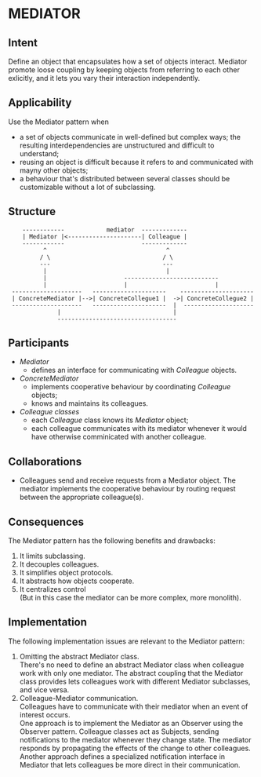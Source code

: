 MEDIATOR
========

Intent
------

Define an object that encapsulates how a set of objects interact.
Mediator promote loose coupling by keeping objects from referring
to each other exlicitly, and it lets you vary their interaction
independently.


Applicability
-------------

Use the Mediator pattern when
- a set of objects communicate in well-defined but complex ways;
  the resulting interdependencies are unstructured and difficult
  to understand;
- reusing an object is difficult because it refers to and 
  communicated with mayny other objects;
- a behaviour that's distributed between several classes should
  be customizable without a lot of subclassing.


Structure
---------

```
    ------------            mediator  -------------
    | Mediator |<---------------------| Colleague |
    ------------                      -------------
          ^                                  ^
         / \                                / \
         ---                                --- 
          |                                  |
          |                      ---------------------------
          |                      |                         |
 --------------------   ---------------------    ---------------------
 | ConcreteMediator |-->| ConcreteCollegue1 |  ->| ConcreteCollegue2 |
 --------------------   ---------------------  |  --------------------
              |                                |
              ----------------------------------
```


Participants
------------

- *Mediator*
  - defines an interface for communicating with *Colleague* objects.
- *ConcreteMediator*
  - implements cooperative behaviour by coordinating *Colleague*
    objects;
  - knows and maintains its colleagues.
- *Colleague classes*
  - each *Colleague* class knows its *Mediator* object;
  - each colleague communicates with its mediator whenever it would
    have otherwise comminicated with another colleague.


Collaborations
--------------

- Colleagues send and receive requests from a Mediator object. 
  The mediator implements the cooperative behaviour by routing
  request between the appropriate colleague(s).


Consequences
------------

The Mediator pattern has the following benefits and drawbacks:
1. It limits subclassing.
2. It decouples colleagues.
3. It simplifies object protocols.
4. It abstracts how objects cooperate.
5. It centralizes control  
   (But in this case the mediator can be more complex, more monolith).


Implementation
--------------

The following implementation issues are relevant to the Mediator
pattern:
1. Omitting the abstract Mediator class.  
   There's no need to define an abstract Mediator class when 
   colleague work with only one mediator. The abstract coupling
   that the Mediator class provides lets colleagues work with 
   different Mediator subclasses, and vice versa.
2. Colleague-Mediator communication.  
   Colleagues have to communicate with their mediator when an event
   of interest occurs.  
   One approach is to implement the Mediator as
   an Observer using the Observer pattern. Colleague classes act as
   Subjects, sending notifications to the mediator whenever they
   change state. The mediator responds by propagating the effects
   of the change to other colleagues.  
   Another approach defines a specialized notification interface 
   in Mediator that lets colleagues be more direct in their 
   communication.

